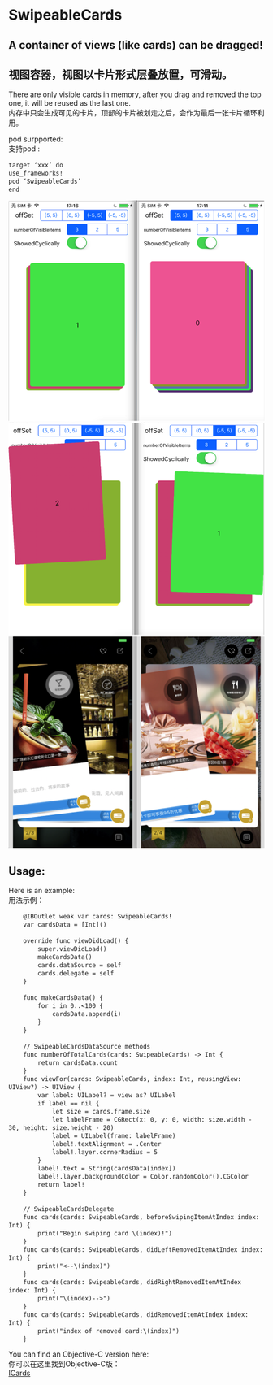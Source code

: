 # SwipeableCards
A container of views (like cards) can be dragged!<br>
---
视图容器，视图以卡片形式层叠放置，可滑动。<br>
---
There are only visible cards in memory, after you drag and removed the top one, it will be reused as the last one.<br>
内存中只会生成可见的卡片，顶部的卡片被划走之后，会作为最后一张卡片循环利用。<br>

pod surpported: <br>
支持pod :<br>
```
target ‘xxx’ do
use_frameworks!
pod ‘SwipeableCards’
end

```

![SwipeableCards](https://github.com/DingHub/ScreenShots/blob/master/iCards/0.png)
![SwipeableCards](https://github.com/DingHub/ScreenShots/blob/master/iCards/1.png)
![SwipeableCards](https://github.com/DingHub/ScreenShots/blob/master/iCards/3.png)

Usage:<br>
---
Here is an example:<br>
用法示例：<br>
```
    @IBOutlet weak var cards: SwipeableCards!
    var cardsData = [Int]()
    
    override func viewDidLoad() {
        super.viewDidLoad()
        makeCardsData()
        cards.dataSource = self
        cards.delegate = self
    }
    
    func makeCardsData() {
        for i in 0..<100 {
            cardsData.append(i)
        }
    }
    
    // SwipeableCardsDataSource methods
    func numberOfTotalCards(cards: SwipeableCards) -> Int {
        return cardsData.count
    }
    func viewFor(cards: SwipeableCards, index: Int, reusingView: UIView?) -> UIView {
        var label: UILabel? = view as? UILabel
        if label == nil {
            let size = cards.frame.size
            let labelFrame = CGRect(x: 0, y: 0, width: size.width - 30, height: size.height - 20)
            label = UILabel(frame: labelFrame)
            label!.textAlignment = .Center
            label!.layer.cornerRadius = 5
        }
        label!.text = String(cardsData[index])
        label!.layer.backgroundColor = Color.randomColor().CGColor
        return label!
    }
    
    // SwipeableCardsDelegate
    func cards(cards: SwipeableCards, beforeSwipingItemAtIndex index: Int) {
        print("Begin swiping card \(index)!")
    }
    func cards(cards: SwipeableCards, didLeftRemovedItemAtIndex index: Int) {
        print("<--\(index)")
    }
    func cards(cards: SwipeableCards, didRightRemovedItemAtIndex index: Int) {
        print("\(index)-->")
    }
    func cards(cards: SwipeableCards, didRemovedItemAtIndex index: Int) {
        print("index of removed card:\(index)")
    }

```
You can find an Objective-C version here:<br>
你可以在这里找到Objective-C版：<br>
[ICards](https://github.com/DingHub/iCards)
